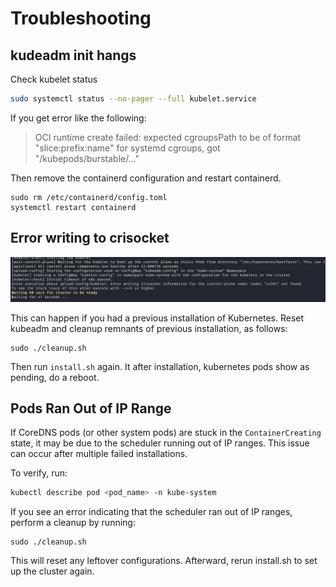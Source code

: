 # Troubleshooting

## kudeadm init hangs

Check kubelet status
```bash
sudo systemctl status --no-pager --full kubelet.service
```

If you get error like the following:

> OCI runtime create failed: expected cgroupsPath to be of format \"slice:prefix:name\" for systemd cgroups, got \"/kubepods/burstable/..."

Then remove the containerd configuration and restart containerd.

```
sudo rm /etc/containerd/config.toml
systemctl restart containerd
```

## Error writing to crisocket
![](images/error-crisocket.png)

This can happen if you had a previous installation of Kubernetes.
Reset kubeadm and cleanup remnants of previous installation, as follows:
```
sudo ./cleanup.sh
```
Then run `install.sh` again. It after installation, kubernetes pods show as pending, do a reboot.

## Pods Ran Out of IP Range

If CoreDNS pods (or other system pods) are stuck in the `ContainerCreating` state, it may be due to the scheduler running out of IP ranges. This issue can occur after multiple failed installations.

To verify, run:
```bash
kubectl describe pod <pod_name> -n kube-system
```

If you see an error indicating that the scheduler ran out of IP ranges, perform a cleanup by running:

```
sudo ./cleanup.sh
```
This will reset any leftover configurations. Afterward, rerun install.sh to set up the cluster again.